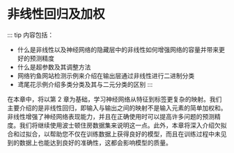 # 非线性回归及加权

::: tip 内容包括：

- 什么是非线性以及神经网络的隐藏层中的非线性如何增强网络的容量并带来更好的预测精度
- 什么是超参数及其调整方法
- 网络钓鱼网站检测示例来介绍在输出层通过非线性进行二进制分类
- 鸢尾花示例介绍多类分类及其与二元分类的区别
  :::

在本章中，将以第 2 章为基础，学习神经网络从特征到标签更复杂的映射。我们主要介绍的是非线性回归，即输入与输出之间的映射不是输入元素的简单加权和。非线性增强了神经网络表现能力，并且在正确使用时可以提高许多问题的预测精度。我们将继续使用波士顿住房数据集来说明这一点。此外，本章将深入介绍欠拟合和过拟合，以帮助您不仅在训练数据上获得良好的模型，而且在训练过程中未见到的数据上也能达到良好的准确性，这都会影响模型的质量。
